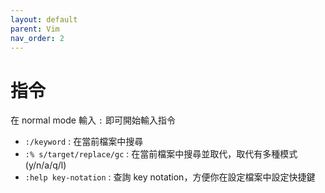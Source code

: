 ```yaml
---
layout: default
parent: Vim
nav_order: 2
---
```


# 指令

在 normal mode 輸入 `:` 即可開始輸入指令

- `:/keyword` : 在當前檔案中搜尋
- `:% s/target/replace/gc` : 在當前檔案中搜尋並取代，取代有多種模式 (y/n/a/q/l)
- `:help key-notation` : 查詢 key notation，方便你在設定檔案中設定快捷鍵

